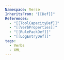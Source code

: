 ```yaml
---
Namespace: Verse
InheritsFrom: "[[Def]]"
References:
  - "[[ToolCapacityDef]]"
  - "[[VerbProperties]]"
  - "[[RulePackDef]]"
  - "[[LogEntryDef]]"
tags:
  - Verbs
  - XML
---
```

